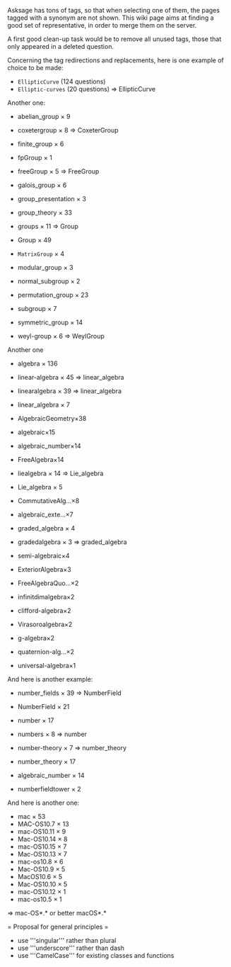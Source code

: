 Asksage has tons of tags, so that when selecting one of them, the pages tagged with a synonym are not shown. This wiki page aims at finding a good set of representative, in order to merge them on the server.

A first good clean-up task would be to remove all unused tags, those that only appeared in a deleted question.

Concerning the tag redirections and replacements, here is one example of choice to be made:

 * `EllipticCurve` (124  questions)
 * `Elliptic-curves` (20 questions) ⇒ EllipticCurve

Another one:

 * abelian_group × 9
 * coxetergroup × 8  ⇒ CoxeterGroup
 * finite_group × 6
 * fpGroup × 1

 * freeGroup × 5 ⇒ FreeGroup

 * galois_group × 6
 * group_presentation × 3
 * group_theory × 33

 * groups × 11  ⇒ Group
 * Group × 49

 * `MatrixGroup` × 4
 * modular_group × 3
 * normal_subgroup × 2
 * permutation_group × 23
 * subgroup × 7
 * symmetric_group × 14
 * weyl-group × 6 ⇒ WeylGroup

Another one

 * algebra × 136

 * linear-algebra × 45 ⇒ linear_algebra
 * linearalgebra × 39 ⇒ linear_algebra
 * linear_algebra × 7

 * AlgebraicGeometry×38
 * algebraic×15
 * algebraic_number×14
 * FreeAlgebra×14
 * liealgebra × 14 ⇒ Lie_algebra
 * Lie_algebra × 5
 * CommutativeAlg...×8
 * algebraic_exte...×7

 * graded_algebra × 4
 * gradedalgebra × 3 ⇒ graded_algebra

 * semi-algebraic×4
 * ExteriorAlgebra×3
 * FreeAlgebraQuo...×2
 * infinitdimalgebra×2
 * clifford-algebra×2
 * Virasoroalgebra×2
 * g-algebra×2
 * quaternion-alg...×2
 * universal-algebra×1


And here is another example:

 * number_fields × 39 ⇒ NumberField
 * NumberField × 21

 * number × 17
 * numbers × 8 ⇒ number

 * number-theory × 7 ⇒ number_theory
 * number_theory × 17

 * algebraic_number × 14
 * numberfieldtower × 2

And here is another one:

 * mac × 53
 * MAC-OS10.7 × 13
 * mac-OS10.11 × 9
 * Mac-OS10.14 × 8
 * mac-OS10.15 × 7
 * Mac-OS10.13 × 7
 * mac-os10.8 × 6
 * Mac-OS10.9 × 5
 * MacOS10.6 × 5
 * Mac-OS10.10 × 5
 * mac-OS10.12 × 1
 * mac-os10.5 × 1

⇒ mac-OS*.* or better macOS*.*


= Proposal for general principles =

 * use '''singular''' rather than plural
 * use '''underscore''' rather than dash
 * use '''CamelCase''' for existing classes and functions
